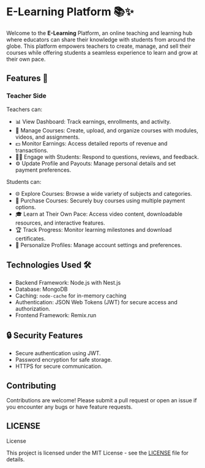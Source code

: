 # E-Learning Platform 📚✨

Welcome to the **E-Learning** Platform, an online teaching and learning hub where educators can share their knowledge with students from around the globe. This platform empowers teachers to create, manage, and sell their courses while offering students a seamless experience to learn and grow at their own pace.

## Features 🌟

### Teacher Side

Teachers can:

- 📊 View Dashboard: Track earnings, enrollments, and activity.
- 🎥 Manage Courses: Create, upload, and organize courses with modules, videos, and assignments.
- 💵 Monitor Earnings: Access detailed reports of revenue and transactions.
- 👩‍🎓 Engage with Students: Respond to questions, reviews, and feedback.
- ⚙️ Update Profile and Payouts: Manage personal details and set payment preferences.

Students can:

- 🌐 Explore Courses: Browse a wide variety of subjects and categories.
- 🛒 Purchase Courses: Securely buy courses using multiple payment options.
- 🎓 Learn at Their Own Pace: Access video content, downloadable resources, and interactive features.
- 🏆 Track Progress: Monitor learning milestones and download certificates.
- 🔧 Personalize Profiles: Manage account settings and preferences.

## Technologies Used 🛠️

- Backend Framework: Node.js with Nest.js
- Database: MongoDB
- Caching: `node-cache` for in-memory caching
- Authentication: JSON Web Tokens (JWT) for secure access and authorization.
- Frontend Framework: Remix.run

## 🔒 Security Features

- Secure authentication using JWT.
- Password encryption for safe storage.
- HTTPS for secure communication.

## Contributing

Contributions are welcome! Please submit a pull request or open an issue if you encounter any bugs or have feature requests.

## LICENSE

License

This project is licensed under the MIT License - see the [LICENSE](https://github.com/gopaladhikari/e-learning?tab=MIT-1-ov-file) file for details.

